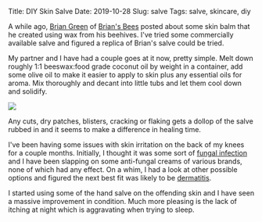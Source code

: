 Title: DIY Skin Salve
Date: 2019-10-28
Slug: salve
Tags: salve, skincare, diy

A while ago, [Brian Green](https://www.briangreen.net/) of [Brian's Bees](http://www.greenbeesnc.com/) posted about some skin balm that he created using wax from his beehives. I've tried some commercially available salve and figured a replica of Brian's salve could be tried.

My partner and I have had a couple goes at it now, pretty simple. Melt down roughly 1:1 beeswax:food grade coconut oil by weight in a container, add some olive oil to make it easier to apply to skin plus any essential oils for aroma. Mix thoroughly and decant into little tubs and let them cool down and solidify.

<img src="/media/images/2019-10-28 salve.jpg" class="align-center" /><br/>

Any cuts, dry patches, blisters, cracking or flaking gets a dollop of the salve rubbed in and it seems to make a difference in healing time.

I've been having some issues with skin irritation on the back of my knees for a couple months. Initially, I thought it was some sort of [fungal infection](https://en.wikipedia.org/wiki/Dermatophytosis) and I have been slapping on some anti-fungal creams of various brands, none of which had any effect. On a whim, I had a look at other possible options and figured the next best fit was likely to be [dermatitis](https://en.wikipedia.org/wiki/Dermatitis).

I started using some of the hand salve on the offending skin and I have seen a massive improvement in condition. Much more pleasing is the lack of itching at night which is aggravating when trying to sleep.
